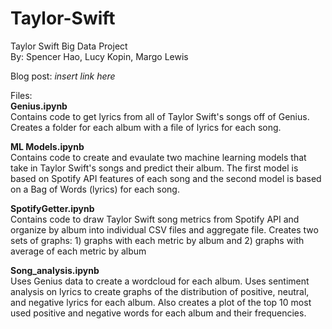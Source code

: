 # Taylor-Swift

Taylor Swift Big Data Project </br>
By: Spencer Hao, Lucy Kopin, Margo Lewis

Blog post: *insert link here*

Files: </br>
**Genius.ipynb </br>**
Contains code to get lyrics from all of Taylor Swift's songs off of Genius. Creates a folder for each album with a file of lyrics for each song.

**ML Models.ipynb </br>**
Contains code to create and evaulate two machine learning models that take in Taylor Swift's songs and predict their album. The first model is based on Spotify API features of each song and the second model is based on a Bag of Words (lyrics) for each song.

**SpotifyGetter.ipynb </br>**
Contains code to draw Taylor Swift song metrics from Spotify API and organize by album into individual CSV files and aggregate file. Creates two sets of graphs: 1) graphs with each metric by album and 2) graphs with average of each metric by album

**Song_analysis.ipynb </br>**
Uses Genius data to create a wordcloud for each album. Uses sentiment analysis on lyrics to create graphs of the distribution of positive, neutral, and negative lyrics for each album. Also creates a plot of the top 10 most used positive and negative words for each album and their frequencies. 
